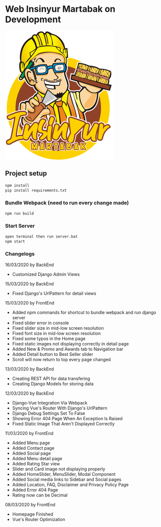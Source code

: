 # Web Insinyur Martabak on Development
![Insinyur Martabak Logo](static/img/icon.png)

## Project setup
```
npm install
pip install requirements.txt
```

### Bundle Webpack (need to run every change made)
```
npm run build
```

### Start Server
```
open terminal then run server.bat
npm start
```


### Changelogs
16/03/2020 by BackEnd
- Customized Django Admin Views

15/03/2020 by BackEnd
- Fixed Django's UrlPattern for detail views

15/03/2020 by FrontEnd
- Added npm commands for shortcut to bundle webpack and run django server
- Fixed slider error in console
- Fixed slider size in mid-low screen resolution
- Fixed font size in mid-low screen resolution
- Fixed some typos in the Home page
- Fixed static images not displaying correctly in detail page
- Added New & Promo and Awards tab to Navigation bar
- Added Detail button to Best Seller slider
- Scroll will now return to top every page changed

13/03/2020 by BackEnd
- Creating REST API for data transfering
- Creating Django Models for storing data

12/03/2020 by BackEnd
- Django-Vue Integration Via Webpack
- Syncing Vue's Router With Django's UrlPattern
- Django Debug Settings Set To False
- Showing Error 404 Page When An Exception Is Raised
- Fixed Static Image That Aren't Displayed Correctly

11/03/2020 by FrontEnd
- Added Menu page
- Added Contact page
- Added Social page
- Added Menu detail page
- Added Rating Star view
- Slider and Card image not displaying properly
- Added HomeSlider, MenuSlider, Modal Component
- Added Social media links to Sidebar and Social pages
- Added Location, FAQ, Disclaimer and Privacy Policy Page
- Added Error 404 Page
- Rating now can be Decimal

08/03/2020 by FrontEnd
- Homepage Finished
- Vue's Router Optimization
